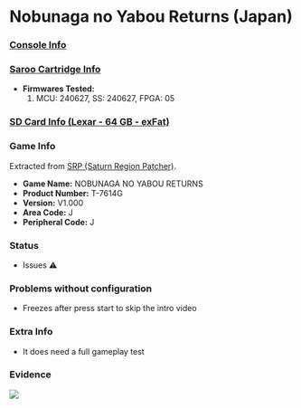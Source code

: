 # Nobunaga no Yabou Returns (Japan)

### [Console Info](../../../../../Info/Consoles/VA13/README.md)

### [Saroo Cartridge Info](../../../../../Info/Cartridges/RetroGameParadiseStore/1.32F/README.md)

- <b>Firmwares Tested:</b>
  1. MCU: 240627, SS: 240627, FPGA: 05

### [SD Card Info (Lexar - 64 GB - exFat)](../../../../../Info/SdCards/Lexar/64GB/exfat/README.md)

### Game Info

Extracted from [SRP (Saturn Region Patcher)](https://segaxtreme.net/resources/saturn-region-patcher.81/download).

- <b>Game Name:</b> NOBUNAGA NO YABOU RETURNS
- <b>Product Number:</b> T-7614G
- <b>Version:</b> V1.000
- <b>Area Code:</b> J
- <b>Peripheral Code:</b> J

### Status

- Issues :warning:

### Problems without configuration

- Freezes after press start to skip the intro video

### Extra Info

- It does need a full gameplay test

### Evidence

[![](https://img.youtube.com/vi/BV8QaiVqtoY/0.jpg)](https://www.youtube.com/watch?v=BV8QaiVqtoY)
